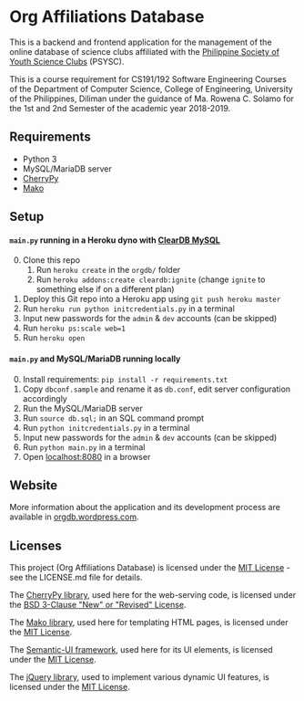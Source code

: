 # Org Affiliations Database

This is a backend and frontend application for the management of the online database of science clubs affiliated with the [Philippine Society of Youth Science Clubs](https://www.facebook.com/psysc.inc) (PSYSC).

This is a course requirement for CS191/192 Software Engineering Courses of the Department of Computer Science, College of Engineering, University of the Philippines, Diliman under the guidance of Ma. Rowena C. Solamo for the 1st and 2nd Semester of the academic year 2018-2019.

## Requirements
- Python 3
- MySQL/MariaDB server
- [CherryPy](https://cherrypy.org)
- [Mako](https://www.makotemplates.org)

## Setup
#### `main.py` running in a Heroku dyno with [ClearDB MySQL](https://elements.heroku.com/addons/cleardb)
0. Clone this repo
    1. Run `heroku create` in the `orgdb/` folder
    2. Run `heroku addons:create cleardb:ignite` (change `ignite` to something else if on a different plan)
1. Deploy this Git repo into a Heroku app using `git push heroku master`
2. Run `heroku run python initcredentials.py` in a terminal
3. Input new passwords for the `admin` & `dev` accounts (can be skipped)
4. Run `heroku ps:scale web=1`
5. Run `heroku open`
#### `main.py` and MySQL/MariaDB running locally
0. Install requirements: `pip install -r requirements.txt`
1. Copy `dbconf.sample` and rename it as `db.conf`, edit server configuration accordingly
2. Run the MySQL/MariaDB server
3. Run `source db.sql;` in an SQL command prompt
4. Run `python initcredentials.py` in a terminal
3. Input new passwords for the `admin` & `dev` accounts (can be skipped)
5. Run `python main.py` in a terminal
6. Open [localhost:8080](http://localhost:8080) in a browser

## Website

More information about the application and its development process are available in [orgdb.wordpress.com](https://orgdb.wordpress.com).

## Licenses

This project (Org Affiliations Database) is licensed under the [MIT License](https://opensource.org/licenses/MIT) - see the LICENSE.md file for details.

The [CherryPy library](https://cherrypy.org), used here for the web-serving code, is licensed under the [BSD 3-Clause "New" or "Revised" License](https://github.com/cherrypy/cherrypy/blob/master/LICENSE.md).

The [Mako library](https://www.makotemplates.org), used here for templating HTML pages, is licensed under the [MIT License](https://opensource.org/licenses/MIT).

The [Semantic-UI framework](https://github.com/Semantic-Org/Semantic-UI), used here for its UI elements, is licensed under the [MIT License](https://github.com/Semantic-Org/Semantic-UI/blob/master/LICENSE.md).

The [jQuery library](https://jquery.com/), used to implement various dynamic UI features, is licensed under the [MIT License](https://github.com/jquery/jquery/blob/master/LICENSE.txt).